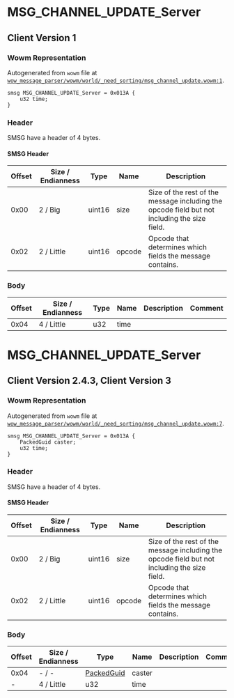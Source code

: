 # MSG_CHANNEL_UPDATE_Server

## Client Version 1

### Wowm Representation

Autogenerated from `wowm` file at [`wow_message_parser/wowm/world/_need_sorting/msg_channel_update.wowm:1`](https://github.com/gtker/wow_messages/tree/main/wow_message_parser/wowm/world/_need_sorting/msg_channel_update.wowm#L1).
```rust,ignore
smsg MSG_CHANNEL_UPDATE_Server = 0x013A {
    u32 time;
}
```
### Header

SMSG have a header of 4 bytes.

#### SMSG Header

| Offset | Size / Endianness | Type   | Name   | Description |
| ------ | ----------------- | ------ | ------ | ----------- |
| 0x00   | 2 / Big           | uint16 | size   | Size of the rest of the message including the opcode field but not including the size field.|
| 0x02   | 2 / Little        | uint16 | opcode | Opcode that determines which fields the message contains.|

### Body

| Offset | Size / Endianness | Type | Name | Description | Comment |
| ------ | ----------------- | ---- | ---- | ----------- | ------- |
| 0x04 | 4 / Little | u32 | time |  |  |

# MSG_CHANNEL_UPDATE_Server

## Client Version 2.4.3, Client Version 3

### Wowm Representation

Autogenerated from `wowm` file at [`wow_message_parser/wowm/world/_need_sorting/msg_channel_update.wowm:7`](https://github.com/gtker/wow_messages/tree/main/wow_message_parser/wowm/world/_need_sorting/msg_channel_update.wowm#L7).
```rust,ignore
smsg MSG_CHANNEL_UPDATE_Server = 0x013A {
    PackedGuid caster;
    u32 time;
}
```
### Header

SMSG have a header of 4 bytes.

#### SMSG Header

| Offset | Size / Endianness | Type   | Name   | Description |
| ------ | ----------------- | ------ | ------ | ----------- |
| 0x00   | 2 / Big           | uint16 | size   | Size of the rest of the message including the opcode field but not including the size field.|
| 0x02   | 2 / Little        | uint16 | opcode | Opcode that determines which fields the message contains.|

### Body

| Offset | Size / Endianness | Type | Name | Description | Comment |
| ------ | ----------------- | ---- | ---- | ----------- | ------- |
| 0x04 | - / - | [PackedGuid](../spec/packed-guid.md) | caster |  |  |
| - | 4 / Little | u32 | time |  |  |

